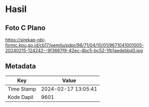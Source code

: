 # Hasil

## Foto C Plano

https://sirekap-obj-formc.kpu.go.id/cb17/pemilu/pdpr/96/71/04/10/01/9671041001005-20240215-124242--9f3687f9-42ec-4bc5-bc52-1fb1aedebbd3.jpg


## Metadata

| Key        | Value               |
| ---------- | ------------------- |
| Time Stamp | 2024-02-17 13:05:41 |
| Kode Dapil | 9601                |



